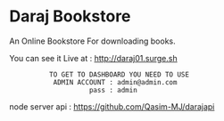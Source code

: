 # Daraj Bookstore 

An Online Bookstore For downloading books. 

You can see it Live at : http://daraj01.surge.sh
              
              
              TO GET TO DASHBOARD YOU NEED TO USE 
               ADMIN ACCOUNT : admin@admin.com
                        pass : admin
                        
                        
node server api : https://github.com/Qasim-MJ/darajapi
